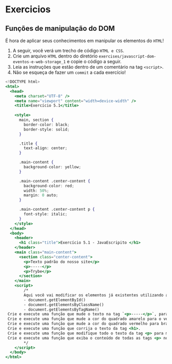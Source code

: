 # Exercicios

## ****Funções de manipulação do DOM****

É hora de aplicar seus conhecimentos em manipular os elementos do `HTML`!

1. A seguir, você verá um trecho de código `HTML e CSS`.
2. Crie um arquivo `HTML` dentro do diretório `exercises/javascript-dom-eventos-e-web-storage_1` e copie o código a seguir.
3. Leia as instruções que estão dentro de um comentário na tag `<script>`.
4. Não se esqueça de fazer um `commit` a cada exercício!

```jsx
<!DOCTYPE html>
<html>
  <head>
    <meta charset="UTF-8" />
    <meta name="viewport" content="width=device-width" />
    <title>Exercício 5.1</title>
    
    <style>
      main, section {
        border-color: black;
        border-style: solid;
      }

      .title {
        text-align: center;
      }

      .main-content {
        background-color: yellow;
      }

      .main-content .center-content {
        background-color: red;
        width: 50%;
        margin: 0 auto;
      }

      .main-content .center-content p {
        font-style: italic;
      }
    </style>
  </head>
  <body>
    <header> 
      <h1 class="title">Exercício 5.1 - JavaEscripito </h1>
    </header>    
    <main class="main-content">
      <section class="center-content">
        <p>Texto padrão do nosso site</p>
        <p>-----</p>
        <p>Trybe</p>
      </section>
    </main>
    <script>
        /*
        Aqui você vai modificar os elementos já existentes utilizando apenas as funções:
        - document.getElementById()
        - document.getElementsByClassName()
        - document.getElementsByTagName()
 Crie e execute uma função que mude o texto na tag `<p>-----</p>`, para uma descrição de como você se vê daqui a 2 anos. (Não gaste tempo pensando no texto e sim realizando o exercício)
 Crie e execute uma função que mude a cor do quadrado amarelo para o verde da Trybe (rgb(76,164,109)).
 Crie e execute uma função que mude a cor do quadrado vermelho para branco.
 Crie e execute uma função que corrija o texto da tag <h1>.
 Crie e execute uma função que modifique todo o texto da tag <p> para maiúsculo.
 Crie e execute uma função que exiba o conteúdo de todas as tags <p> no console.
        */
    </script>
  </body>
</html>
```